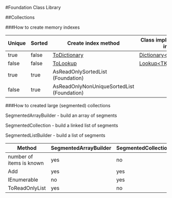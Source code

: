 #Foundation Class Library

##Collections

###How to create memory indexes

|Unique|Sorted|Create index method|Class implementing the index|
|------|------|-------------------|----------------------------|
|true|false|[ToDictionary](https://msdn.microsoft.com/en-us/library/system.linq.enumerable.todictionary(v=vs.110).aspx) |[Dictionary<TKey,TValue>](https://msdn.microsoft.com/en-us/library/xfhwa508(v=vs.110).aspx)
|false|false|[ToLookup](https://msdn.microsoft.com/en-us/library/system.linq.enumerable.tolookup(v=vs.110).aspx)|[Lookup<TKey,TElement>](https://msdn.microsoft.com/en-us/library/bb460184(v=vs.110).aspx)|
|true|true|AsReadOnlySortedList (Foundation)|
|false|true|AsReadOnlyNonUniqueSortedList (Foundation)|

###How to created large (segmented) collections

SegmentedArrayBuilder - build an array of segments

SegmentedCollection - build a linked list of segments

SegmentedListBuilder - build a list of segments

|Method|SegmentedArrayBuilder|SegmentedCollection|SegmentedListBuilder|
|------|---------------------|-------------------|--------------------|
|number of items is known|yes|no|no|
|Add|yes|yes|yes|
|IEnumerable|no|yes|no|
|ToReadOnlyList|yes|no|yes|
